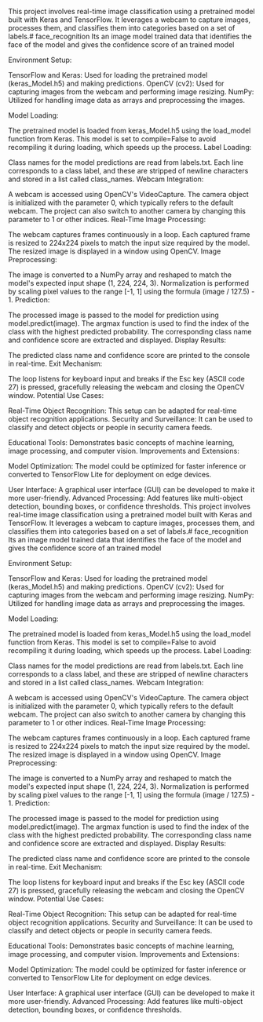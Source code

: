 This project involves real-time image classification using a pretrained model built with Keras and TensorFlow. It leverages a webcam to capture images, processes them, and classifies them into categories based on a set of labels.# face_recognition
Its an image model trained data that identifies the face of the model and gives the confidence score of an trained model


Environment Setup:


TensorFlow and Keras: Used for loading the pretrained model (keras_Model.h5) and making predictions.
OpenCV (cv2): Used for capturing images from the webcam and performing image resizing.
NumPy: Utilized for handling image data as arrays and preprocessing the images.

Model Loading:

The pretrained model is loaded from keras_Model.h5 using the load_model function from Keras. This model is set to compile=False to avoid recompiling it during loading, which speeds up the process.
Label Loading:

Class names for the model predictions are read from labels.txt. Each line corresponds to a class label, and these are stripped of newline characters and stored in a list called class_names.
Webcam Integration:

A webcam is accessed using OpenCV's VideoCapture. The camera object is initialized with the parameter 0, which typically refers to the default webcam. The project can also switch to another camera by changing this parameter to 1 or other indices.
Real-Time Image Processing:

The webcam captures frames continuously in a loop.
Each captured frame is resized to 224x224 pixels to match the input size required by the model.
The resized image is displayed in a window using OpenCV.
Image Preprocessing:

The image is converted to a NumPy array and reshaped to match the model's expected input shape (1, 224, 224, 3).
Normalization is performed by scaling pixel values to the range [-1, 1] using the formula (image / 127.5) - 1.
Prediction:

The processed image is passed to the model for prediction using model.predict(image).
The argmax function is used to find the index of the class with the highest predicted probability.
The corresponding class name and confidence score are extracted and displayed.
Display Results:

The predicted class name and confidence score are printed to the console in real-time.
Exit Mechanism:

The loop listens for keyboard input and breaks if the Esc key (ASCII code 27) is pressed, gracefully releasing the webcam and closing the OpenCV window.
Potential Use Cases:

Real-Time Object Recognition: This setup can be adapted for real-time object recognition applications.
Security and Surveillance: It can be used to classify and detect objects or people in security camera feeds.

Educational Tools: Demonstrates basic concepts of machine learning, image processing, and computer vision.
Improvements and Extensions:

Model Optimization: The model could be optimized for faster inference or converted to TensorFlow Lite for deployment on edge devices.

User Interface: A graphical user interface (GUI) can be developed to make it more user-friendly.
Advanced Processing: Add features like multi-object detection, bounding boxes, or confidence thresholds.
This project involves real-time image classification using a pretrained model built with Keras and TensorFlow. It leverages a webcam to capture images, processes them, and classifies them into categories based on a set of labels.# face_recognition
Its an image model trained data that identifies the face of the model and gives the confidence score of an trained model


Environment Setup:


TensorFlow and Keras: Used for loading the pretrained model (keras_Model.h5) and making predictions.
OpenCV (cv2): Used for capturing images from the webcam and performing image resizing.
NumPy: Utilized for handling image data as arrays and preprocessing the images.

Model Loading:

The pretrained model is loaded from keras_Model.h5 using the load_model function from Keras. This model is set to compile=False to avoid recompiling it during loading, which speeds up the process.
Label Loading:

Class names for the model predictions are read from labels.txt. Each line corresponds to a class label, and these are stripped of newline characters and stored in a list called class_names.
Webcam Integration:

A webcam is accessed using OpenCV's VideoCapture. The camera object is initialized with the parameter 0, which typically refers to the default webcam. The project can also switch to another camera by changing this parameter to 1 or other indices.
Real-Time Image Processing:

The webcam captures frames continuously in a loop.
Each captured frame is resized to 224x224 pixels to match the input size required by the model.
The resized image is displayed in a window using OpenCV.
Image Preprocessing:

The image is converted to a NumPy array and reshaped to match the model's expected input shape (1, 224, 224, 3).
Normalization is performed by scaling pixel values to the range [-1, 1] using the formula (image / 127.5) - 1.
Prediction:

The processed image is passed to the model for prediction using model.predict(image).
The argmax function is used to find the index of the class with the highest predicted probability.
The corresponding class name and confidence score are extracted and displayed.
Display Results:

The predicted class name and confidence score are printed to the console in real-time.
Exit Mechanism:

The loop listens for keyboard input and breaks if the Esc key (ASCII code 27) is pressed, gracefully releasing the webcam and closing the OpenCV window.
Potential Use Cases:

Real-Time Object Recognition: This setup can be adapted for real-time object recognition applications.
Security and Surveillance: It can be used to classify and detect objects or people in security camera feeds.

Educational Tools: Demonstrates basic concepts of machine learning, image processing, and computer vision.
Improvements and Extensions:

Model Optimization: The model could be optimized for faster inference or converted to TensorFlow Lite for deployment on edge devices.

User Interface: A graphical user interface (GUI) can be developed to make it more user-friendly.
Advanced Processing: Add features like multi-object detection, bounding boxes, or confidence thresholds.
